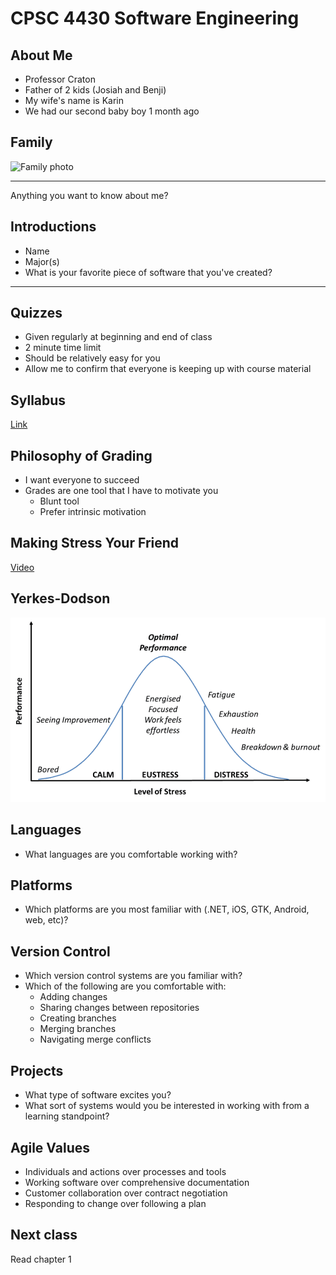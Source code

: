 CPSC 4430 Software Engineering
==============================

About Me
--------

- Professor Craton
- Father of 2 kids (Josiah and Benji)
- My wife's name is Karin
- We had our second baby boy 1 month ago

Family
------

![Family photo](https://joncraton.com/public/family.jpg)

---

Anything you want to know about me?

Introductions
-------------

- Name
- Major(s)
- What is your favorite piece of software that you've created?

---

Quizzes
-------

- Given regularly at beginning and end of class
- 2 minute time limit
- Should be relatively easy for you
- Allow me to confirm that everyone is keeping up with course material

Syllabus
--------

[Link](../syllabus.html)

Philosophy of Grading
---------------------

- I want everyone to succeed
- Grades are one tool that I have to motivate you
    - Blunt tool
    - Prefer intrinsic motivation
    
Making Stress Your Friend
-------------------------

[Video](https://www.youtube.com/watch?v=RcGyVTAoXEU)

Yerkes-Dodson
-------------

![Yerkes-Dodson curve](media/yerkes-dodson.png)

Languages
---------

- What languages are you comfortable working with?

Platforms
---------

- Which platforms are you most familiar with (.NET, iOS, GTK, Android, web, etc)?

Version Control
---------------

- Which version control systems are you familiar with?
- Which of the following are you comfortable with:
    - Adding changes
    - Sharing changes between repositories
    - Creating branches
    - Merging branches
    - Navigating merge conflicts

Projects
--------

- What type of software excites you?
- What sort of systems would you be interested in working with from a learning standpoint?

Agile Values
------------

- Individuals and actions over processes and tools
- Working software over comprehensive documentation
- Customer collaboration over contract negotiation
- Responding to change over following a plan

Next class
----------

Read chapter 1
